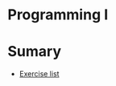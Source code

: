 # Programming I

# Sumary

* [Exercise list](https://github.com/gabrielfelipeassuncaodesouza/Computer-Science-Unifap/tree/main/SemI/ProgrammingI/exercises)
